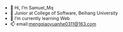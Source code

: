 - 👋 Hi, I’m Samuel_Mq
- 👀 Junior at College of Software, Beihang University
- 🌱 I’m currently learning Web
- 📫 email:mengqiaoyuanhe0311@163.com

<!---
mengqiaoyuanhe/mengqiaoyuanhe is a ✨ special ✨ repository because its `README.md` (this file) appears on your GitHub profile.
You can click the Preview link to take a look at your changes.
--->
